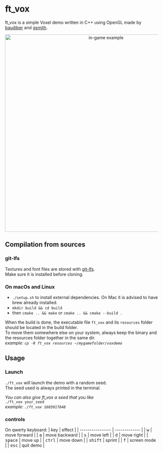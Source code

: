 # ft_vox

ft_vox is a simple Voxel demo written in C++ using OpenGL made by [baudiber](https://github.com/baudiber) and [gsmith](https://github.com/guilhemSmith).

<p align="center">
  <img src="./screenshots/vox.png" alt="in-game example" width="650">
</p>

## Compilation from sources
### git-lfs
Textures and font files are stored with [git-lfs](https://git-lfs.github.com/).  
Make sure it is installed before cloning.
### On macOs and Linux
* `./setup.sh` to install external dependencies. On Mac it is advised to have brew already installed.  
* `mkdir build && cd build`
* then `cmake .. && make` or `cmake .. && cmake --build .`  

When the build is done, the executable file `ft_vox` and its `resources` folder should be located in the build folder.  
To move them somewhere else on your system, always keep the binary and the resources folder together in the same dir.  
_example: `cp -R ft_vox resources ~/mygamefolder/voxdemo`_

## Usage  
### Launch
`./ft_vox` will launch the demo with a random seed.  
The seed used is always printed in the terminal.  

_You can also give ft_vox a seed that you like_     
`./ft_vox your_seed`   
_example: `./ft_vox 1603917848`_    

### controls
On qwerty keyboard: 
| key              | effect        |
| ---------------- | ------------- |
| <kbd>w</kbd>     | move forward  |
| <kbd>a</kbd>     | move backward |
| <kbd>s</kbd>     | move left     |
| <kbd>d</kbd>     | move right    |
| <kbd>space</kbd> | move up       |
| <kbd>ctrl</kbd>  | move down     |
| <kbd>shift</kbd> | sprint        |
| <kbd>f</kbd>     | screen mode   |
| <kbd>esc</kbd>   | quit demo     |
